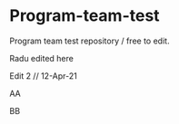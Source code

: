 # Program-team-test
Program team test repository / free to edit.



Radu edited here

Edit 2 // 12-Apr-21


AA 

BB
